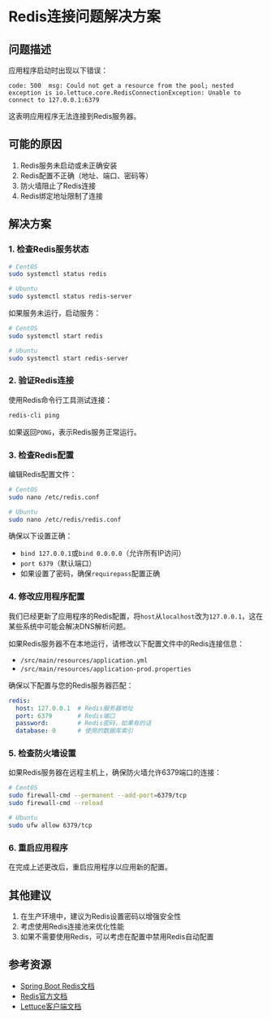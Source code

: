 # Redis连接问题解决方案

## 问题描述

应用程序启动时出现以下错误：

```
code: 500  msg: Could not get a resource from the pool; nested exception is io.lettuce.core.RedisConnectionException: Unable to connect to 127.0.0.1:6379
```

这表明应用程序无法连接到Redis服务器。

## 可能的原因

1. Redis服务未启动或未正确安装
2. Redis配置不正确（地址、端口、密码等）
3. 防火墙阻止了Redis连接
4. Redis绑定地址限制了连接

## 解决方案

### 1. 检查Redis服务状态

```bash
# CentOS
sudo systemctl status redis

# Ubuntu
sudo systemctl status redis-server
```

如果服务未运行，启动服务：

```bash
# CentOS
sudo systemctl start redis

# Ubuntu
sudo systemctl start redis-server
```

### 2. 验证Redis连接

使用Redis命令行工具测试连接：

```bash
redis-cli ping
```

如果返回`PONG`，表示Redis服务正常运行。

### 3. 检查Redis配置

编辑Redis配置文件：

```bash
# CentOS
sudo nano /etc/redis.conf

# Ubuntu
sudo nano /etc/redis/redis.conf
```

确保以下设置正确：

- `bind 127.0.0.1`或`bind 0.0.0.0`（允许所有IP访问）
- `port 6379`（默认端口）
- 如果设置了密码，确保`requirepass`配置正确

### 4. 修改应用程序配置

我们已经更新了应用程序的Redis配置，将`host`从`localhost`改为`127.0.0.1`，这在某些系统中可能会解决DNS解析问题。

如果Redis服务器不在本地运行，请修改以下配置文件中的Redis连接信息：

- `/src/main/resources/application.yml`
- `/src/main/resources/application-prod.properties`

确保以下配置与您的Redis服务器匹配：

```yaml
redis:
  host: 127.0.0.1  # Redis服务器地址
  port: 6379       # Redis端口
  password:        # Redis密码，如果有的话
  database: 0      # 使用的数据库索引
```

### 5. 检查防火墙设置

如果Redis服务器在远程主机上，确保防火墙允许6379端口的连接：

```bash
# CentOS
sudo firewall-cmd --permanent --add-port=6379/tcp
sudo firewall-cmd --reload

# Ubuntu
sudo ufw allow 6379/tcp
```

### 6. 重启应用程序

在完成上述更改后，重启应用程序以应用新的配置。

## 其他建议

1. 在生产环境中，建议为Redis设置密码以增强安全性
2. 考虑使用Redis连接池来优化性能
3. 如果不需要使用Redis，可以考虑在配置中禁用Redis自动配置

## 参考资源

- [Spring Boot Redis文档](https://docs.spring.io/spring-boot/docs/current/reference/html/features.html#features.nosql.redis)
- [Redis官方文档](https://redis.io/documentation)
- [Lettuce客户端文档](https://lettuce.io/core/release/reference/)